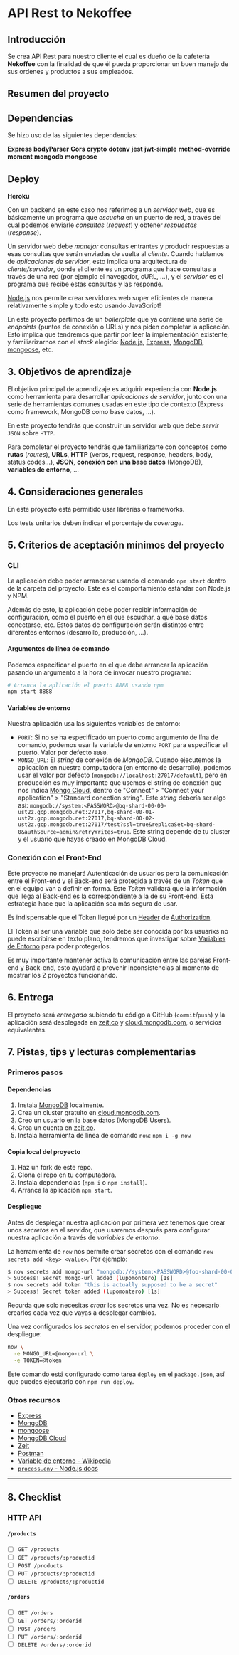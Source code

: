 # API Rest to Nekoffee 

## Introducción

Se crea API Rest para nuestro cliente el cual es dueño de la cafetería **Nekoffee** con la finalidad de que él pueda proporcionar un buen manejo de sus ordenes y productos a sus empleados.

## Resumen del proyecto






## Dependencias

Se hizo uso de las siguientes dependencias:

**Express**
**bodyParser**
**Cors**
**crypto**
**dotenv**
**jest**
**jwt-simple**
**method-override**
**moment**
**mongodb**
**mongoose**

## Deploy

**Heroku**


Con un backend en este caso nos referimos a un _servidor web_, que es
básicamente un programa que _escucha_ en un puerto de red, a través del cual
podemos enviarle _consultas_ (_request_) y obtener _respuestas_ (_response_).

Un servidor web debe _manejar_ consultas entrantes y producir respuestas a esas
consultas que serán enviadas de vuelta al _cliente_. Cuando hablamos de
_aplicaciones de servidor_, esto implica una arquitectura de _cliente/servidor_,
donde el cliente es un programa que hace consultas a través de una red (por
ejemplo el navegador, cURL, ...), y el _servidor_ es el programa que recibe
estas consultas y las responde.

[Node.js](https://nodejs.org/) nos permite crear servidores web super eficientes
de manera relativamente simple y todo esto usando JavaScript!

En este proyecto partimos de un _boilerplate_ que ya contiene una serie de
_endpoints_ (puntos de conexión o URLs) y nos piden completar la aplicación.
Esto implica que tendremos que partir por leer la implementación existente, y
familiarizarnos con el _stack_ elegido: [Node.js](https://nodejs.org/),
[Express](https://expressjs.com/), [MongoDB](https://www.mongodb.com/),
[mongoose](https://mongoosejs.com/), etc.

## 3. Objetivos de aprendizaje

El objetivo principal de aprendizaje es adquirir experiencia con **Node.js**
como herramienta para desarrollar _aplicaciones de servidor_, junto con una
serie de herramientas comunes usadas en este tipo de contexto (Express como
framework, MongoDB como base datos, ...).

En este proyecto tendrás que construir un servidor web que debe _servir_ `JSON`
sobre `HTTP`.

Para completar el proyecto tendrás que familiarizarte con conceptos como
**rutas** (_routes_), **URLs**, **HTTP** (verbs, request, response, headers,
body, status codes...), **JSON**, **conexión con
una base datos** (MongoDB), **variables de entorno**, ...

## 4. Consideraciones generales

En este proyecto está permitido usar librerías o frameworks.

Los tests unitarios deben indicar el porcentaje de _coverage_.

## 5. Criterios de aceptación mínimos del proyecto

### CLI

La aplicación debe poder arrancarse usando el comando `npm start` dentro de la
carpeta del proyecto. Este es el comportamiento estándar con Node.js y NPM.

Además de esto, la aplicación debe poder recibir información de configuración,
como el puerto en el que escuchar, a qué base datos conectarse, etc. Estos datos
de configuración serán distintos entre diferentes entornos (desarrollo,
producción, ...).

#### Argumentos de línea de comando

Podemos especificar el puerto en el que debe arrancar la aplicación pasando un
argumento a la hora de invocar nuestro programa:

```sh
# Arranca la aplicación el puerto 8888 usando npm
npm start 8888
```

#### Variables de entorno

Nuestra aplicación usa las siguientes variables de entorno:

* `PORT`: Si no se ha especificado un puerto como argumento de lína de comando,
  podemos usar la variable de entorno `PORT` para especificar el puerto. Valor
  por defecto `8080`.
* `MONGO_URL`: El _string_ de conexión de _MongoDB_. Cuando ejecutemos la
  aplicación en nuestra computadora (en entorno de desarrollo), podemos usar el
  valor por defecto (`mongodb://localhost:27017/default`), pero en producción es
  muy importante que usemos el string de conexión que nos indica
  [Mongo Cloud](https://cloud.mongodb.com/), dentro de "Connect" > "Connect your
  application" > "Standard conection string". Este _string_ debería ser algo
  así: `mongodb://system:<PASSWORD>@bq-shard-00-00-ust2z.gcp.mongodb.net:27017,bq-shard-00-01-ust2z.gcp.mongodb.net:27017,bq-shard-00-02-ust2z.gcp.mongodb.net:27017/test?ssl=true&replicaSet=bq-shard-0&authSource=admin&retryWrites=true`.
  Este string depende de tu cluster y el usuario que hayas creado en MongoDB
  Cloud.

### Conexión con el Front-End

Este proyecto no manejará Autenticación de usuarios pero la comunicación entre el Front-end y el Back-end será protegida a través de un _Token_ que en el equipo van a definir en forma. Este _Token_ validará que la información que llega al Back-end es la correspondiente a la de su Front-end. Esta estrategia hace que la aplicación sea más segura de usar.

Es indispensable que el Token llegué por un [Header](https://developer.mozilla.org/es/docs/Web/HTTP/Headers) de [Authorization](https://developer.mozilla.org/es/docs/Web/HTTP/Headers/Authorization).

El Token al ser una variable que solo debe ser conocida por lxs usuarixs no puede escribirse en texto plano, tendremos que investigar sobre [Variables de Entorno](https://en.wikipedia.org/wiki/Environment_variable) para poder protegerlos.

Es muy importante mantener activa la comunicación entre las parejas Front-end y Back-end, esto ayudará a prevenir inconsistencias al momento de mostrar los 2 proyectos funcionando.

## 6. Entrega

El proyecto será _entregado_ subiendo tu código a GitHub (`commit`/`push`) y la
aplicación será desplegada en [zeit.co](https://zeit.co/) y
[cloud.mongodb.com](https://cloud.mongodb.com/), o servicios equivalentes.

## 7. Pistas, tips y lecturas complementarias

### Primeros pasos

#### Dependencias

1. Instala [MongoDB](https://www.mongodb.com/) localmente.
2. Crea un cluster gratuito en [cloud.mongodb.com](https://cloud.mongodb.com/).
3. Creo un usuario en la base datos (MongoDB Users).
4. Crea un cuenta en [zeit.co](https://zeit.co/).
5. Instala herramienta de línea de comando `now`: `npm i -g now`

#### Copia local del proyecto

1. Haz un fork de este repo.
2. Clona el repo en tu computadora.
3. Instala dependencias (`npm i` o `npm install`).
4. Arranca la aplicación `npm start`.

#### Despliegue

Antes de desplegar nuestra aplicación por primera vez tenemos que crear unos
_secretos_ en el servidor, que usaremos después para configurar nuestra
aplicación a través de _variables de entorno_.

La herramienta de `now` nos permite crear secretos con el comando `now secrets
add <key> <value>`. Por ejemplo:

```sh
$ now secrets add mongo-url "mongodb://system:<PASSWORD>@foo-shard-00-00-ust2z.gcp.mongodb.net:27017,foo-shard-00-01-ust2z.gcp.mongodb.net:27017,foo-shard-00-02-ust2z.gcp.mongodb.net:27017/test?ssl=true&replicaSet=bq-shard-0&authSource=admin&retryWrites=true"
> Success! Secret mongo-url added (lupomontero) [1s]
$ now secrets add token "this is actually supposed to be a secret"
> Success! Secret token added (lupomontero) [1s]
```

Recurda que solo necesitas _crear_ los secretos una vez. No es necesario
crearlos cada vez que vayas a desplegar cambios.

Una vez configurados los _secretos_ en el servidor, podemos proceder con el
despliegue:

```sh
now \
  -e MONGO_URL=@mongo-url \
  -e TOKEN=@token
```

Este comando está configurado como tarea `deploy` en el `package.json`, así que
puedes ejecutarlo con `npm run deploy`.

### Otros recursos

* [Express](https://expressjs.com/)
* [MongoDB](https://www.mongodb.com/)
* [mongoose](https://mongoosejs.com/)
* [MongoDB Cloud](https://cloud.mongodb.com/)
* [Zeit](http://zeit.co/)
* [Postman](https://www.getpostman.com)
* [Variable de entorno - Wikipedia](https://es.wikipedia.org/wiki/Variable_de_entorno)
* [`process.env` - Node.js docs](https://nodejs.org/api/process.html#process_process_env)

***

## 8. Checklist

### HTTP API

#### `/products`

* [ ] `GET /products`
* [ ] `GET /products/:productid`
* [ ] `POST /products`
* [ ] `PUT /products/:productid`
* [ ] `DELETE /products/:productid`

#### `/orders`

* [ ] `GET /orders`
* [ ] `GET /orders/:orderid`
* [ ] `POST /orders`
* [ ] `PUT /orders/:orderid`
* [ ] `DELETE /orders/:orderid`
